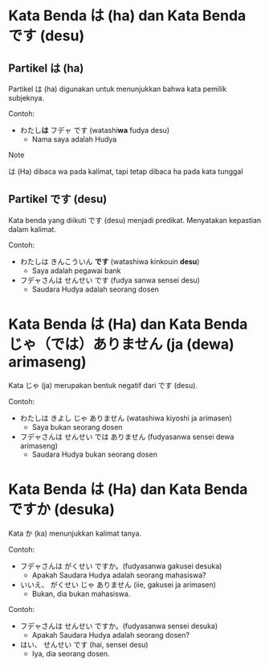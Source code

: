 # Kata Benda は (ha) dan Kata Benda です (desu)

## Partikel は (ha)

Partikel は (ha) digunakan untuk menunjukkan bahwa kata pemilik subjeknya.

Contoh:

- わたし**は** フデャ です (watashi**wa** fudya desu)
  - Nama saya adalah Hudya

> [!NOTE]
> は (Ha) dibaca wa pada kalimat, tapi tetap dibaca ha pada kata tunggal

## Partikel です (desu)

Kata benda yang diikuti です (desu) menjadi predikat. Menyatakan kepastian dalam kalimat.

Contoh:

- わたしは きんこういん **です** (watashiwa kinkouin **desu**)
  - Saya adalah pegawai bank
- フデャさんは せんせい です (fudya sanwa sensei desu)
  - Saudara Hudya adalah seorang dosen

# Kata Benda は (Ha) dan Kata Benda じゃ（では）ありません (ja (dewa) arimaseng)

Kata じゃ (ja) merupakan bentuk negatif dari です (desu).

Contoh:

- わたしは きよし じゃ ありません (watashiwa kiyoshi ja arimasen)
  - Saya bukan seorang dosen
- フデャさんは せんせい では ありません (fudyasanwa sensei dewa arimaseng)
  - Saudara Hudya bukan seorang dosen

# Kata Benda は (Ha) dan Kata Benda ですか (desuka)

Kata か (ka) menunjukkan kalimat tanya.

Contoh:

- フデャさんは がくせい ですか。(fudyasanwa gakusei desuka)
  - Apakah Saudara Hudya adalah seorang mahasiswa?
- いいえ、 がくせい じゃ ありません (iie, gakusei ja arimasen)
  - Bukan, dia bukan mahasiswa.

Contoh:

- フデャさんは せんせい ですか。(fudyasanwa sensei desuka)
  - Apakah Saudara Hudya adalah seorang dosen?
- はい、 せんせい です (hai, sensei desu)
  - Iya, dia seorang dosen.
